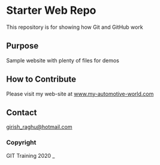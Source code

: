 # Starter Web Repo

This repository is for showing how Git and GitHub work

## Purpose

Sample website with plenty of files for demos

## How to Contribute

Please visit my web-site at www.my-automotive-world.com

## Contact
 girish_raghu@hotmail.com
 
### Copyright

GIT Training 2020
  _

